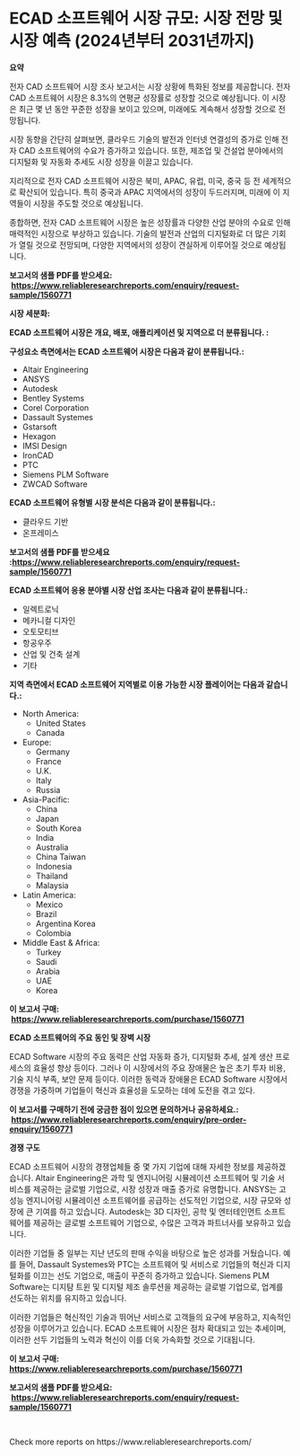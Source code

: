 <p><h1>ECAD 소프트웨어 시장 규모: 시장 전망 및 시장 예측 (2024년부터 2031년까지)</h1></p><p><strong>요약</strong></p>
<p><p>전자 CAD 소프트웨어 시장 조사 보고서는 시장 상황에 특화된 정보를 제공합니다. 전자 CAD 소프트웨어 시장은 8.3%의 연평균 성장률로 성장할 것으로 예상됩니다. 이 시장은 최근 몇 년 동안 꾸준한 성장을 보이고 있으며, 미래에도 계속해서 성장할 것으로 전망됩니다.</p><p>시장 동향을 간단히 살펴보면, 클라우드 기술의 발전과 인터넷 연결성의 증가로 인해 전자 CAD 소프트웨어의 수요가 증가하고 있습니다. 또한, 제조업 및 건설업 분야에서의 디지털화 및 자동화 추세도 시장 성장을 이끌고 있습니다.</p><p>지리적으로 전자 CAD 소프트웨어 시장은 북미, APAC, 유럽, 미국, 중국 등 전 세계적으로 확산되어 있습니다. 특히 중국과 APAC 지역에서의 성장이 두드러지며, 미래에 이 지역들이 시장을 주도할 것으로 예상됩니다.</p><p>종합하면, 전자 CAD 소프트웨어 시장은 높은 성장률과 다양한 산업 분야의 수요로 인해 매력적인 시장으로 부상하고 있습니다. 기술의 발전과 산업의 디지털화로 더 많은 기회가 열릴 것으로 전망되며, 다양한 지역에서의 성장이 견실하게 이루어질 것으로 예상됩니다.</p></p>
<p><strong>보고서의 샘플 PDF를 받으세요: &nbsp;<a href="https://www.reliableresearchreports.com/enquiry/request-sample/1560771">https://www.reliableresearchreports.com/enquiry/request-sample/1560771</a></strong></p>
<p><strong>시장 세분화:</strong></p>
<p><strong> ECAD 소프트웨어 시장은 개요, 배포, 애플리케이션 및 지역으로 더 분류됩니다. :</strong></p>
<p><strong>구성요소 측면에서는 ECAD 소프트웨어 시장은 다음과 같이 분류됩니다.:</strong></p>
<p><ul><li>Altair Engineering</li><li>ANSYS</li><li>Autodesk</li><li>Bentley Systems</li><li>Corel Corporation</li><li>Dassault Systemes</li><li>Gstarsoft</li><li>Hexagon</li><li>IMSI Design</li><li>IronCAD</li><li>PTC</li><li>Siemens PLM Software</li><li>ZWCAD Software</li></ul></p>
<p><strong> ECAD 소프트웨어 유형별 시장 분석은 다음과 같이 분류됩니다.:</strong></p>
<p><ul><li>클라우드 기반</li><li>온프레미스</li></ul></p>
<p><strong>보고서의 샘플 PDF를 받으세요 :<a href="https://www.reliableresearchreports.com/enquiry/request-sample/1560771">https://www.reliableresearchreports.com/enquiry/request-sample/1560771</a></strong></p>
<p><strong> ECAD 소프트웨어 응용 분야별 시장 산업 조사는 다음과 같이 분류됩니다.:</strong></p>
<p><ul><li>일렉트로닉</li><li>메카니컬 디자인</li><li>오토모티브</li><li>항공우주</li><li>산업 및 건축 설계</li><li>기타</li></ul></p>
<p><strong>지역 측면에서 ECAD 소프트웨어 지역별로 이용 가능한 시장 플레이어는 다음과 같습니다.:</strong></p>
<p><ul>
    <li>
        North America:
        <ul>
            <li>United States</li>
            <li>Canada</li>
        </ul>
    </li>
    <li>
        Europe:
        <ul>
            <li>Germany</li>
            <li>France</li>
            <li>U.K.</li>
            <li>Italy</li>
            <li>Russia</li>
        </ul>
    </li>
    <li>
        Asia-Pacific:
        <ul>
            <li>China</li>
            <li>Japan</li>
            <li>South Korea</li>
            <li>India</li>
            <li>Australia</li>
            <li>China Taiwan</li>
            <li>Indonesia</li>
            <li>Thailand</li>
            <li>Malaysia</li>
        </ul>
    </li>
    <li>
        Latin America:
        <ul>
            <li>Mexico</li>
            <li>Brazil</li>
            <li>Argentina Korea</li>
            <li>Colombia</li>
        </ul>
    </li>
    <li>
        Middle East & Africa:
        <ul>
            <li>Turkey</li>
            <li>Saudi</li>
            <li>Arabia</li>
            <li>UAE</li>
            <li>Korea</li>
        </ul>
    </li>
    </ul></p>
<p><strong>이 보고서 구매: &nbsp;<a href="https://www.reliableresearchreports.com/purchase/1560771">https://www.reliableresearchreports.com/purchase/1560771</a></strong></p>
<p><strong>ECAD 소프트웨어의 주요 동인 및 장벽 시장</strong></p>
<p><p>ECAD Software 시장의 주요 동력은 산업 자동화 증가, 디지털화 추세, 설계 생산 프로세스의 효율성 향상 등이다. 그러나 이 시장에서의 주요 장애물은 높은 초기 투자 비용, 기술 지식 부족, 보안 문제 등이다. 이러한 동력과 장애물은 ECAD Software 시장에서 경쟁을 가중하며 기업들이 혁신과 효율성을 도모하는 데에 도전을 겪고 있다.</p></p>
<p><strong>이 보고서를 구매하기 전에 궁금한 점이 있으면 문의하거나 공유하세요.: &nbsp;<a href="https://www.reliableresearchreports.com/enquiry/pre-order-enquiry/1560771">https://www.reliableresearchreports.com/enquiry/pre-order-enquiry/1560771</a></strong></p>
<p><strong>경쟁 구도</strong></p>
<p><p>ECAD 소프트웨어 시장의 경쟁업체들 중 몇 가지 기업에 대해 자세한 정보를 제공하겠습니다. Altair Engineering은 과학 및 엔지니어링 시뮬레이션 소프트웨어 및 기술 서비스를 제공하는 글로벌 기업으로, 시장 성장과 매출 증가로 유명합니다. ANSYS는 고성능 엔지니어링 시뮬레이션 소프트웨어를 공급하는 선도적인 기업으로, 시장 규모와 성장에 큰 기여를 하고 있습니다. Autodesk는 3D 디자인, 공학 및 엔터테인먼트 소프트웨어를 제공하는 글로벌 소프트웨어 기업으로, 수많은 고객과 파트너사를 보유하고 있습니다.</p><p>이러한 기업들 중 일부는 지난 년도의 판매 수익을 바탕으로 높은 성과를 거뒀습니다. 예를 들어, Dassault Systemes와 PTC는 소프트웨어 및 서비스로 기업들의 혁신과 디지털화를 이끄는 선도 기업으로, 매출이 꾸준히 증가하고 있습니다. Siemens PLM Software는 디지턈 트윈 및 디지털 제조 솔루션을 제공하는 글로벌 기업으로, 업계를 선도하는 위치를 유지하고 있습니다.</p><p>이러한 기업들은 혁신적인 기술과 뛰어난 서비스로 고객들의 요구에 부응하고, 지속적인 성장을 이루어가고 있습니다. ECAD 소프트웨어 시장은 점차 확대되고 있는 추세이며, 이러한 선두 기업들의 노력과 혁신이 이를 더욱 가속화할 것으로 기대됩니다.</p></p>
<p><strong>이 보고서 구매: &nbsp; <a href="https://www.reliableresearchreports.com/purchase/1560771">https://www.reliableresearchreports.com/purchase/1560771</a></strong></p>
<p><strong>보고서의 샘플 PDF를 받으세요: &nbsp;<a href="https://www.reliableresearchreports.com/enquiry/request-sample/1560771">https://www.reliableresearchreports.com/enquiry/request-sample/1560771</a></strong><strong></strong></p>
<p>&nbsp;</p>
<p>Check more reports on https://www.reliableresearchreports.com/</p>